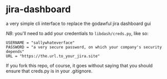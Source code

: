 # jira-dashboard
a very simple cli interface to replace the godawful jira dashboard gui


*NB*: you'll need to add your credentials to `libdash/creds.py`, like so:
```
USERNAME = "sallywhateverface"
PASSWORD = "a very secure password, on which your company's security depends"
URL = "https://the.url.to_your_jira.site"
```

If you fork this repo, of course, it goes without saying that you should
ensure that creds.py is in your .gitignore. 


